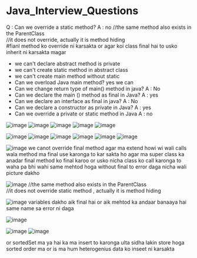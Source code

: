 # Java_Interview_Questions

Q : Can we override a static method?
A : no 
//the same method also exists in the ParentClass  
//it does not override, actually it is method hiding  
#fianl method ko override ni karsakta or agar koi class final hai to usko inherit ni karsakta magar

* we can't declare abstract method is private
* we can't create static method in abstract class
* we can't create main method without static
* Can we overload Java main method? yes we can
* Can we change return type of main() method in java? A : No
* Can we declare the main () method as final in Java? A : yes
* Can we declare an interface as final in java? A : No
* Can we declare a constructor as private in Java? A : yes
* Can we override a private or static method in Java A : no


![image](https://github.com/alihaider8480/Java_Interview_Questions/assets/40827670/f2dab11f-e566-4d91-9349-992e5758d70d)
![image](https://github.com/alihaider8480/Java_Interview_Questions/assets/40827670/6584070b-e506-41e1-949e-f687476f354e)
![image](https://github.com/alihaider8480/Java_Interview_Questions/assets/40827670/546f0b70-81c4-4541-aeee-40885437851e)
![image](https://github.com/alihaider8480/Java_Interview_Questions/assets/40827670/1fa49de7-8d90-43bf-b1b7-58d179e396a6)
![image](https://github.com/alihaider8480/Java_Interview_Questions/assets/40827670/1b780a81-e10c-41ee-8d17-f329a23a142b)

![image](https://github.com/alihaider8480/Java_Interview_Questions/assets/40827670/6839712c-5040-4793-b86c-db4d0716ab4c)
![image](https://github.com/alihaider8480/Java_Interview_Questions/assets/40827670/5213665f-9aa7-422f-8760-e961c849eb96)
![image](https://github.com/alihaider8480/Java_Interview_Questions/assets/40827670/52332cc3-e143-4f9d-b91c-10c672aaf508)
![image](https://github.com/alihaider8480/Java_Interview_Questions/assets/40827670/adc7d021-7fe2-48eb-846b-6704e71d93dd)
![image](https://github.com/alihaider8480/Java_Interview_Questions/assets/40827670/b0c0e22f-6343-434e-8ad5-63afbd85fa7a)
![image](https://github.com/alihaider8480/Java_Interview_Questions/assets/40827670/ae40bdc2-b4f3-45b4-9c90-f812ae6e7c1f)

![image](https://github.com/alihaider8480/Java_Interview_Questions/assets/40827670/12a51f14-7a4a-4580-aca5-c2669353942f)
we canot override final method agar ma extend howi wi wali calls wala method ma final use karonga to kar sakta ho agar ma super class ka anadar final method ko final karoo
or usko nicha class ko call karonga to waha pa bhi wahi same mehtod hoga without final to error daga nicha wali picture dakho




![image](https://github.com/alihaider8480/Java_Interview_Questions/assets/40827670/c6c350c0-7d26-40f4-a4d0-c03da2677e57)
//the same method also exists in the ParentClass  
//it does not override static method , actually it is method hiding  

![image](https://github.com/alihaider8480/Java_Interview_Questions/assets/40827670/90d17c2d-b454-4706-9b00-0fb6b766f4fe)
variables dakho aik final hai or aik mehtod ka andaar banaaya hai same name sa error ni daga


![image](https://github.com/alihaider8480/Java_Interview_Questions/assets/40827670/54d156e3-3ab0-491b-97da-695bdab057e2)

![image](https://github.com/alihaider8480/Java_Interview_Questions/assets/40827670/2227feb7-0600-4541-bdb4-f78a8efbbd50)
![image](https://github.com/alihaider8480/Java_Interview_Questions/assets/40827670/0dfbd9f5-2a62-4928-925e-3de7721b99d0)

or sortedSet ma ya hai ka ma insert to karonga ulta sidha lakin store hoga sorted order ma or is ma hum heterogenius data ko inseet ni karsakta

